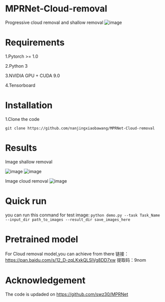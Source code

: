 # MPRNet-Cloud-removal
Progressive cloud removal and shallow removal 
 ![image](https://github.com/zhangbaijin/MPRNet-Cloud-removal/blob/main/structure.PNG)
# Requirements
1.Pytorch >= 1.0

2.Python 3

3.NVIDIA GPU + CUDA 9.0

4.Tensorboard


# Installation

1.Clone the code


```
git clone https://github.com/nanjingxiaobawang/MPRNet-Cloud-removal
```
# Results
 Image shallow removal 
 
 ![image](https://github.com/zhangbaijin/MPRNet-Cloud-removal/blob/main/2.png)
 ![image](https://github.com/zhangbaijin/MPRNet-Cloud-removal/blob/main/3.png)
 
 Image cloud removal
 ![image](https://github.com/zhangbaijin/MPRNet-Cloud-removal/blob/main/2.png)

 
 # Quick run 
 you can run this conmand for test image:
 ```python demo.py --task Task_Name --input_dir path_to_images --result_dir save_images_here```

 # Pretrained model 
 For Cloud removal model,you can achieve from there 链接：https://pan.baidu.com/s/12_D-zqLKxkQLSlVg8DD7xw  提取码：9nom 

# Acknowledgement
The code is updaded on https://github.com/swz30/MPRNet 
